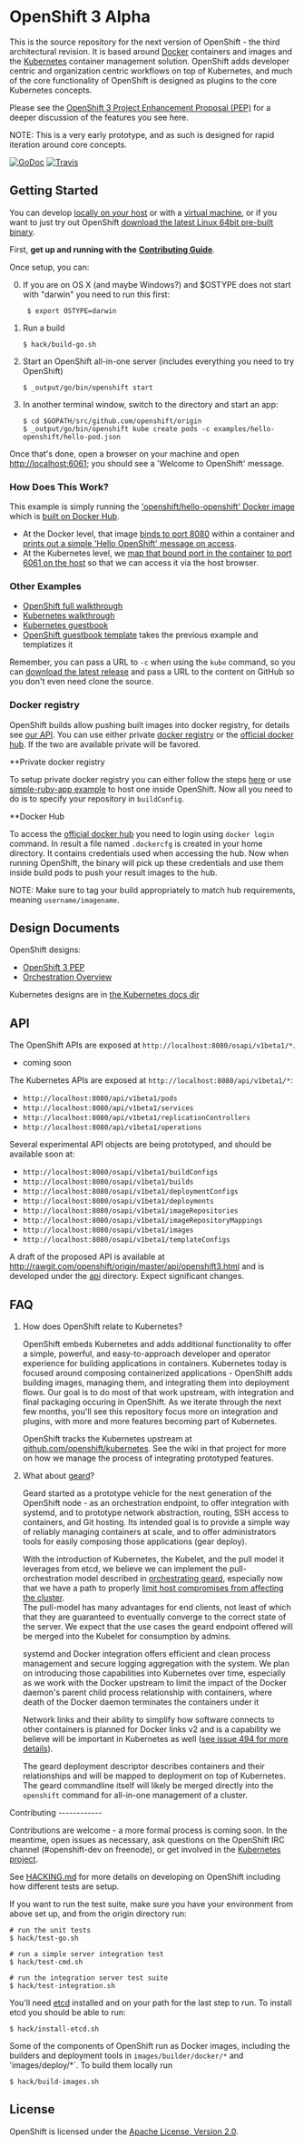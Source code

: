 OpenShift 3 Alpha
=================

This is the source repository for the next version of OpenShift - the third architectural revision.
It is based around [Docker](https://www.docker.io) containers and images and the
[Kubernetes](https://github.com/GoogleCloudPlatform/kubernetes) container management solution.
OpenShift adds developer  centric and organization centric workflows on top of Kubernetes, and much
of the core functionality of OpenShift is designed as plugins to the core Kubernetes concepts.

Please see the [OpenShift 3 Project Enhancement Proposal (PEP)](https://github.com/openshift/openshift-pep/blob/master/openshift-pep-013-openshift-3.md) for a deeper discussion of the features you see here.

NOTE: This is a very early prototype, and as such is designed for rapid iteration around core
concepts.

[![GoDoc](https://godoc.org/github.com/openshift/origin?status.png)](https://godoc.org/github.com/openshift/origin)
[![Travis](https://travis-ci.org/openshift/origin.svg?branch=master)](https://travis-ci.org/openshift/origin)

Getting Started
---------------
You can develop [locally on your host](CONTRIBUTING.adoc#develop-locally-on-your-host) or with a [virtual machine](CONTRIBUTING.adoc#develop-on-virtual-machine-using-vagrant), or if you want to just try out OpenShift [download the latest Linux 64bit pre-built binary](CONTRIBUTING.adoc#download-from-github).

First, **get up and running with the** [**Contributing Guide**](CONTRIBUTING.adoc).

Once setup, you can:

0. If you are on OS X (and maybe Windows?) and $OSTYPE does not start with "darwin" you need to run this first:

        $ export OSTYPE=darwin

1.  Run a build

        $ hack/build-go.sh

2.  Start an OpenShift all-in-one server (includes everything you need to try OpenShift)

        $ _output/go/bin/openshift start

3.  In another terminal window, switch to the directory and start an app:

        $ cd $GOPATH/src/github.com/openshift/origin
        $ _output/go/bin/openshift kube create pods -c examples/hello-openshift/hello-pod.json

Once that's done, open a browser on your machine and open [http://localhost:6061](http://localhost:6061); you should see a 'Welcome to OpenShift' message.

### How Does This Work?

This example is simply running the ['openshift/hello-openshift' Docker image](https://github.com/openshift/origin/blob/master/examples/hello-openshift/hello-pod.json#L11) which is [built on Docker Hub](https://registry.hub.docker.com/u/openshift/hello-openshift/).

* At the Docker level, that image [binds to port 8080](https://github.com/openshift/origin/blob/master/examples/hello-openshift/hello_openshift.go#L16) within a container and [prints out a simple 'Hello OpenShift' message on access](https://github.com/openshift/origin/blob/master/examples/hello-openshift/hello_openshift.go#L9).
* At the Kubernetes level, we [map that bound port in the container](https://github.com/openshift/origin/blob/master/examples/hello-openshift/hello-pod.json#L13) [to port 6061 on the host](https://github.com/openshift/origin/blob/master/examples/hello-openshift/hello-pod.json#L14) so that we can access it via the host browser.

### Other Examples

* [OpenShift full walkthrough](https://github.com/openshift/origin/blob/master/examples/simple-ruby-app/README.md)
* [Kubernetes walkthrough](https://github.com/GoogleCloudPlatform/kubernetes/tree/master/examples/walkthrough)
* [Kubernetes guestbook](https://github.com/GoogleCloudPlatform/kubernetes/tree/master/examples/guestbook)
* [OpenShift guestbook template](https://github.com/openshift/origin/blob/master/examples/guestbook) takes the previous example and templatizes it

Remember, you can pass a URL to `-c` when using the `kube` command, so you can [download the latest
release](CONTRIBUTING.adoc#download-from-github) and pass a URL to the content on GitHub so you
don't even need clone the source.

### Docker registry

OpenShift builds allow pushing built images into docker registry, for details see [our API](#API).
You can use either private [docker registry](https://github.com/docker/docker-registry) or the
[official docker hub](https://hub.docker.com/). If the two are available private will be favored.

**Private docker registry

To setup private docker registry you can either follow the steps [here](https://github.com/docker/docker-registry#quick-start) 
or use [simple-ruby-app example](https://github.com/openshift/origin/blob/master/examples/simple-ruby-app) to host one
inside OpenShift. Now all you need to do is to specify your repository in `buildConfig`.

**Docker Hub

To access the [official docker hub](https://hub.docker.com/) you need to login using `docker login`
command. In result a file named `.dockercfg` is created in your home directory. It contains
credentials used when accessing the hub. Now when running OpenShift, the binary will pick up these
credentials and use them inside build pods to push your result images to the hub.

NOTE: Make sure to tag your build appropriately to match hub requirements, meaning
`username/imagename`.

Design Documents
----------------

OpenShift designs:

* [OpenShift 3 PEP](https://github.com/openshift/openshift-pep/blob/master/openshift-pep-013-openshift-3.md)
* [Orchestration Overview](https://github.com/openshift/origin/blob/master/docs/orchestration.md)

Kubernetes designs are in [the Kubernetes docs dir](https://github.com/GoogleCloudPlatform/kubernetes/blob/master/docs/)

API
---

The OpenShift APIs are exposed at `http://localhost:8080/osapi/v1beta1/*`.

* coming soon

The Kubernetes APIs are exposed at `http://localhost:8080/api/v1beta1/*`:

* `http://localhost:8080/api/v1beta1/pods`
* `http://localhost:8080/api/v1beta1/services`
* `http://localhost:8080/api/v1beta1/replicationControllers`
* `http://localhost:8080/api/v1beta1/operations`

Several experimental API objects are being prototyped, and should be available soon at:

* `http://localhost:8080/osapi/v1beta1/buildConfigs`
* `http://localhost:8080/osapi/v1beta1/builds`
* `http://localhost:8080/osapi/v1beta1/deploymentConfigs`
* `http://localhost:8080/osapi/v1beta1/deployments`
* `http://localhost:8080/osapi/v1beta1/imageRepositories`
* `http://localhost:8080/osapi/v1beta1/imageRepositoryMappings`
* `http://localhost:8080/osapi/v1beta1/images`
* `http://localhost:8080/osapi/v1beta1/templateConfigs`

A draft of the proposed API is available at http://rawgit.com/openshift/origin/master/api/openshift3.html and is developed under the [api](./api) directory.  Expect significant changes.


FAQ
---

1. How does OpenShift relate to Kubernetes?

    OpenShift embeds Kubernetes and adds additional functionality to offer a simple, powerful, and
    easy-to-approach developer and operator experience for building applications in containers.
    Kubernetes today is focused around composing containerized applications - OpenShift adds
    building images, managing them, and integrating them into deployment flows.  Our goal is to do
    most of that work upstream, with integration and final packaging occuring in OpenShift.  As we
    iterate through the next few months, you'll see this repository focus more on integration and
    plugins, with more and more features becoming part of Kubernetes.

    OpenShift tracks the Kubernetes upstream at
    [github.com/openshift/kubernetes](https://github.com/openshift/kubernetes).  See the wiki in
    that project for more on how we manage the process of integrating prototyped features.

2. What about [geard](https://github.com/openshift/geard)?

    Geard started as a prototype vehicle for the next generation of the OpenShift node - as an
    orchestration endpoint, to offer integration with systemd, and to prototype network abstraction,
    routing, SSH access to containers, and Git hosting.  Its intended goal is to provide a simple
    way of reliably managing containers at scale, and to offer administrators tools for easily
    composing those applications (gear deploy).

    With the introduction of Kubernetes, the Kubelet, and the pull model it leverages from etcd, we
    believe we can implement the pull-orchestration model described in
    [orchestrating geard](https://github.com/openshift/geard/blob/master/docs/orchestrating_geard.md), 
    especially now that we have a path to properly 
    [limit host compromises from affecting the cluster](https://github.com/GoogleCloudPlatform/kubernetes/pull/860).  
    The pull-model has many advantages for end clients, not least of which that they are guaranteed 
    to eventually converge to the correct state of the server. We expect that the use cases the geard 
    endpoint offered will be merged into the Kubelet for consumption by admins.

    systemd and Docker integration offers efficient and clean process management and secure logging
    aggregation with the system.  We plan on introducing those capabilities into Kubernetes over
    time, especially as we work with the Docker upstream to limit the impact of the Docker daemon's
    parent child process relationship with containers, where death of the Docker daemon terminates
    the containers under it

    Network links and their ability to simplify how software connects to other containers is planned
    for Docker links v2 and is a capability we believe will be important in Kubernetes as well ([see issue 494 for more details](https://github.com/GoogleCloudPlatform/kubernetes/issues/494)).

    The geard deployment descriptor describes containers and their relationships and will be mapped
    to deployment on top of Kubernetes.  The geard commandline itself will likely be merged directly
    into the `openshift` command for all-in-one management of a cluster.


Contributing ------------

Contributions are welcome - a more formal process is coming soon.  In the meantime, open issues as
necessary, ask questions on the OpenShift IRC channel (#openshift-dev on freenode), or get involved
in the [Kubernetes project](https://github.com/GoogleCloudPlatform/kubernetes).

See [HACKING.md](https://github.com/openshift/origin/blob/master/HACKING.md) for more details on
developing on OpenShift including how different tests are setup.

If you want to run the test suite, make sure you have your environment from above set up, and from
the origin directory run:

```
# run the unit tests
$ hack/test-go.sh

# run a simple server integration test
$ hack/test-cmd.sh

# run the integration server test suite
$ hack/test-integration.sh
```

You'll need [etcd](https://github.com/coreos/etcd) installed and on your path for the last step to run.  To install etcd you should be able to run:

```
$ hack/install-etcd.sh
```

Some of the components of OpenShift run as Docker images, including the builders and deployment tools in `images/builder/docker/*` and 'images/deploy/*`.  To build them locally run

```
$ hack/build-images.sh
```


License
-------

OpenShift is licensed under the [Apache License, Version 2.0](http://www.apache.org/licenses/).
